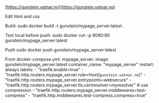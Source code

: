 
[https://gunstein.vatnar.no](https://gunstein.vatnar.no)

Edit html and css

Build:
sudo docker build -t gunstein/mypage_server:latest .

Test local before push:
sudo docker run -p 8080:80 gunstein/mypage_server:latest

Push 
sudo docker push gunstein/mypage_server:latest

From docker-compose.yml:
  mypage_server:
    image: gunstein/mypage_server:latest
    container_name: "mypage_server"
    restart: always
    labels:
      - "traefik.enable=true"
      - "traefik.http.routers.mypage_server.rule=Host(`gunstein.vatnar.no`)"
      - "traefik.http.routers.mypage_server.entrypoints=websecure"
      - "traefik.http.routers.mypage_server.tls.certresolver=myresolver"
      # use compression
      - "traefik.http.routers.mypage_server.middlewares=test-compress"
      - "traefik.http.middlewares.test-compress.compress=true"
